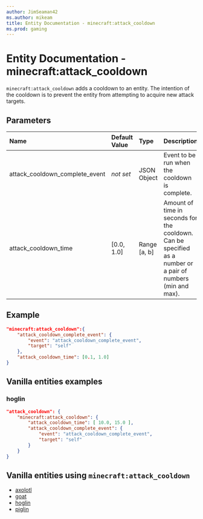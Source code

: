 ```yaml
---
author: JimSeaman42
ms.author: mikeam
title: Entity Documentation - minecraft:attack_cooldown
ms.prod: gaming
---
```


# Entity Documentation - minecraft:attack_cooldown

`minecraft:attack_cooldown` adds a cooldown to an entity. The intention of the cooldown is to prevent the entity from attempting to acquire new attack targets.

## Parameters

|Name |Default Value  |Type  |Description  |
|:----------|:----------|:----------|:----------|
|attack_cooldown_complete_event|*not set* | JSON Object |  Event to be run when the cooldown is complete. |
| attack_cooldown_time| [0.0, 1.0]| Range [a, b]| Amount of time in seconds for the cooldown. Can be specified as a number or a pair of numbers (min and max). |

## Example

```json
"minecraft:attack_cooldown":{
    "attack_cooldown_complete_event": {
        "event": "attack_cooldown_complete_event",
        "target": "self"
    },
    "attack_cooldown_time": [0.1, 1.0]
}
```

## Vanilla entities examples

### hoglin

```json
"attack_cooldown": {
    "minecraft:attack_cooldown": {
        "attack_cooldown_time": [ 10.0, 15.0 ],
        "attack_cooldown_complete_event": {
            "event": "attack_cooldown_complete_event",
            "target": "self"
        }
    }
}
```

## Vanilla entities using `minecraft:attack_cooldown`

- [axolotl](../../../../Source/VanillaBehaviorPack_Snippets/entities/axolotl.md)
- [goat](../../../../Source/VanillaBehaviorPack_Snippets/entities/goat.md)
- [hoglin](../../../../Source/VanillaBehaviorPack_Snippets/entities/hoglin.md)
- [piglin](../../../../Source/VanillaBehaviorPack_Snippets/entities/piglin.md)
